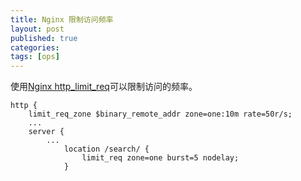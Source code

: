 ```yaml
---
title: Nginx 限制访问频率
layout: post
published: true
categories:
tags: [ops]
---
```


使用[Nginx http\_limit\_req](http://nginx.org/cn/docs/http/ngx_http_limit_req_module.html)可以限制访问的频率。

```
http {
    limit_req_zone $binary_remote_addr zone=one:10m rate=50r/s;
    ...
    server {
        ...
            location /search/ {
                limit_req zone=one burst=5 nodelay;
            }
```

